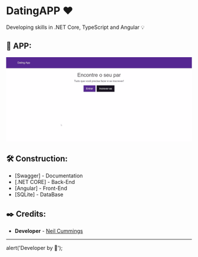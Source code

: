 # DatingAPP ❤️
Developing skills in .NET Core, TypeScript and Angular 💡 

## :pushpin: APP:

![Alt text](https://github.com/LuuanOliveira/DatingApp/blob/develop/client/src/assets/GIF.gif)

## 🛠️ Construction:

* [Swagger] - Documentation
* [.NET CORE] - Back-End
* [Angular] - Front-End
* [SQLite] - DataBase

## ✒️ Credits:

* **Developer** - [Neil Cummings](https://github.com/TryCatchLearn)

---
alert('Developer by 💙');
